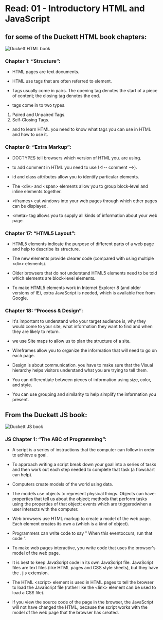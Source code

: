 # Read: 01 - Introductory HTML and JavaScript

## for some of the Duckett HTML book chapters:

![Duckett HTML book](https://images-na.ssl-images-amazon.com/images/I/31b4K-hFH-L._SX395_BO1,204,203,200_.jpg)

### Chapter 1: “Structure”:

* HTML pages are text documents.

* HTML use tags that are often referred to element.

* Tags usually come in pairs. The opening tag denotes the start of a piece of content; the closing tag denotes the end.

* tags come in to two types.

 1. Paired and Unpaired Tags.
 2. Self-Closing Tags.

* and to learn HTML you need to know what tags you can use in HTML and how to use it.

### Chapter 8: “Extra Markup”:

* DOCTYPES tell browsers which version of HTML you.
are using.

* to add comment in HTML you need to use (&lt;!-- comment -->).

* id and class attributes allow you to identify particular elements.

* The &lt;div> and &lt;span> elements allow you to group
block-level and inline elements together.

* &lt;iframes> cut windows into your web pages through which other pages can be displayed.

* &lt;meta> tag allows you to supply all kinds of information about your web page.

### Chapter 17: “HTML5 Layout”:

* HTML5 elements indicate the purpose of different parts of a web page and help to describe its structure.

* The new elements provide clearer code (compared with using multiple &lt;div> elements).

* Older browsers that do not understand HTML5 elements need to be told which elements are block-level elements.

* To make HTML5 elements work in Internet Explorer 8 (and older versions of IE), extra JavaScript is needed, which is available free from Google.

### Chapter 18: “Process & Design”:

* It's important to understand who your target audience is, why they would come to your site, what information they want to find and when they are likely to return.

* we use Site maps to allow us to plan the structure of a site.

* Wireframes allow you to organize the information that will need to go on each page.

* Design is about communication. you have to make sure that the Visual hierarchy helps visitors understand what you are trying to tell them.

* You can differentiate between pieces of information using size, color, and style.

* You can use grouping and similarity to help simplify the information you present.

## From the Duckett JS book:

![Duckett JS book](https://images-na.ssl-images-amazon.com/images/I/51-vkXYYH4L.jpg)

### JS Chapter 1: “The ABC of Programming”:

* A script is a series of instructions that the computer
can follow in order to achieve a goal.

* To approach writing a script break down your goal into a series of tasks and then work out each step needed to complete that task (a flowchart can help).

* Computers create models of the world using data.

* The models use objects to represent physical things. Objects can have: properties that tell us about the object; methods that perform tasks using the properties of that object; events which are triggeredwhen a user interacts with the computer.

* Web browsers use HTML markup to create a model of the web page. Each element creates its own a (which is a kind of object).

* Programmers can write code to say " When this eventoccurs, run that code ".

* To make web pages interactive, you write code that
uses the browser's model of the web page.

* It is best to keep JavaScript code in its own JavaScript file. JavaScript files are text files (like HTML pages and CSS style sheets), but they have the . j s extension.

* The HTML &lt;script> element is used in HTML pages to tell the browser to load the JavaScript file (rather like the &lt;link> element can be used to load a CSS file).

* If you view the source code of the page in the browser, the JavaScript will not have changed the HTML, because the script works with the model of the web page that the browser has created.